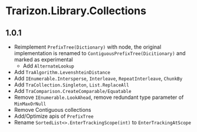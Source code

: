 ﻿# Trarizon.Library.Collections

## 1.0.1

- Reimplement `PrefixTree(Dictionary)` with node, the original implementation is renamed to `ContiguousPrefixTree(Dicitionary)` and marked as experimental
    - Add `AlternateLookup`
- Add `TraAlgorithm.LevenshteinDistance`
- Add `IEnumerable.Intersperse`, `Interleave`, `RepeatInterleave`, `ChunkBy`
- Add `TraCollection.Singleton`, `List.ReplaceAll`
- Add `TraComparison.CreateComparable/Equatable`
- Remove `IEnumerable.LookAhead`, remove redundant type parameter of `MinMaxOrNull`
- Remove Contiguous collections
- Add/Optimize apis of `PrefixTree`
- Rename `SortedList<>.EnterTrackingScope(int)` to `EnterTrackingAtScope`